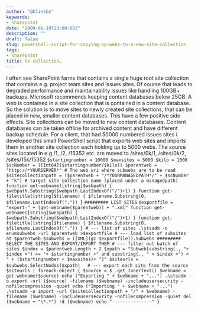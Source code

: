 ```yaml
---
author: "@klinkby"
keywords:
- sharepoint
date: "2009-01-19T23:00:00Z"
description: ""
draft: false
slug: powershell-script-for-copying-sp-webs-to-a-new-site-collection
tags:
- sharepoint
title: te collection…
---
```



I often see SharePoint farms that contains a single huge root site collection that contains e.g. project team sites and issues sites. Of course that leads to degraded performance and maintainability issues like handling 100GB+ backups. Microsoft recommends keeping content databases below 25GB. A web is contained in a site collection that is contained in a content database. So the solution is to move sites to newly created site collections, that can be placed in new, smaller content databases. This have a few positive side effects. Site collections can be moved to new content databases. Content databases can be taken offline for archived content and have different backup schedule. For a client, that had 50000 numbered issues sites i developed this small PowerShell script that exports web sites and imports them in another site collection each holding up to 5000 webs. The source sites located in e.g /1, /2, /15352 etc. are moved to /sites/0k/1, /sites/0k/2, /sites/15k/15352 `$startingnumber = 10000 $maxsites = 5000 $kilo = 1000 $scNumber = ([Int64]($startingnumber/$kilo)) $parentweb = "http://*YOURSERVER*" # The web uri where subwebs are to be read $sitecollectionpath = ($parentweb + "/*YOURMANAGEDPATH*/" + $scNumber + "k") # target site collection name (placed under a managedpath)` `function get-webname([string]$webpath) { $webpath.Substring($webpath.LastIndexOf("/")+1) } function get-filetitle([string]$filename) { $filename.Substring(0, $filename.LastIndexOf(".")) }` `######### LIST SITES` `$exportfile = "export-" + (get-webname($parentweb)) + ".xml" function get-webname([string]$webpath) { $webpath.Substring($webpath.LastIndexOf("/")+1) } function get-filetitle([string]$filename) { $filename.Substring(0, $filename.LastIndexOf(".")) } # --- list of sites .\stsadm -o enumsubwebs -url $parentweb >$exportfile # --- load list of subsites at $parentweb $subwebs = ([XML](gc $exportfile)).Subwebs ######### SELECT THE SITES AND EXPORT/IMPORT THEM # --- filter out batch of sites $index = $parentweb.Length + 2 $xpath = "Subweb[substring(., "+ $index +") >= "+ $startingnumber +" and substring(., " + $index +") < " + ($startingnumber + $maxsites)+ "]" $siteurls = $subwebs.SelectNodes($xpath)`     `# --- export each site from the source $siteurls | foreach-object { $source = $_.get_InnerText() $webname = get-webname($source) echo ("Exporting " + $webname + "...") .\stsadm -o export -url ($source) -filename ($webname) -includeusersecurity -nofilecompression -quiet echo ("Importing " + $webname + "...") .\stsadm -o import -url ($sitecollectionpath + "/" + $webname) -filename ($webname) -includeusersecurity -nofilecompression -quiet del ($webname + "\*.*") rd ($webname) echo "---------------" }`


